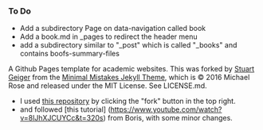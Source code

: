 ### To Do 
- Add a subdirectory Page on data-navigation called book
- Add a book.md in _pages to redirect the header menu
- add a subdirectory similar to "_post" which is called "_books" and contains boofs-summary-files

A Github Pages template for academic websites. This was forked by [Stuart Geiger](https://github.com/staeiou) from the [Minimal Mistakes Jekyll Theme](https://mmistakes.github.io/minimal-mistakes/), which is © 2016 Michael Rose and released under the MIT License. See LICENSE.md.
- I used [this repository](https://github.com/academicpages/academicpages.github.io) by clicking the "fork" button in the top right.
- and followed [this tutorial] (https://www.youtube.com/watch?v=8lJhXJCUYCc&t=320s) from Boris, with some minor changes.

